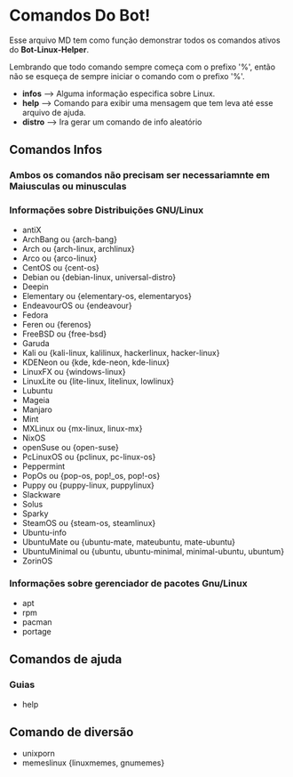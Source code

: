 # Comandos Do Bot!

Esse arquivo MD tem como função demonstrar todos os comandos ativos do **Bot-Linux-Helper**.

Lembrando que todo comando sempre começa com o prefixo '%', então não se esqueça de sempre iniciar o comando com o prefixo '%'.

 - **infos** --> Alguma informação especifica sobre Linux.
 - **help** --> Comando para exibir uma mensagem que tem leva até esse arquivo de ajuda.
 - **distro** --> Ira gerar um comando de info aleatório

## Comandos Infos 

### Ambos os comandos não precisam ser necessariamnte em Maiusculas ou minusculas

### Informações sobre Distribuições GNU/Linux
- antiX 
- ArchBang ou {arch-bang}
- Arch ou {arch-linux, archlinux}
- Arco ou {arco-linux}
- CentOS ou {cent-os}
- Debian ou {debian-linux, universal-distro}
- Deepin 
- Elementary ou {elementary-os, elementaryos}
- EndeavourOS ou {endeavour}
- Fedora
- Feren ou {ferenos}
- FreeBSD ou {free-bsd}
- Garuda
- Kali ou {kali-linux, kalilinux, hackerlinux, hacker-linux}
- KDENeon ou {kde, kde-neon, kde-linux}
- LinuxFX ou {windows-linux}
- LinuxLite ou {lite-linux, litelinux, lowlinux}
- Lubuntu
- Mageia
- Manjaro
- Mint
- MXLinux ou {mx-linux, linux-mx}
- NixOS
- openSuse ou {open-suse}
- PcLinuxOS ou {pclinux, pc-linux-os}
- Peppermint 
- PopOs ou {pop-os, pop!_os, pop!-os}
- Puppy ou {puppy-linux, puppylinux}
- Slackware
- Solus
- Sparky
- SteamOS ou {steam-os, steamlinux}
- Ubuntu-info 
- UbuntuMate ou {ubuntu-mate, mateubuntu, mate-ubuntu}
- UbuntuMinimal ou {ubuntu, ubuntu-minimal, minimal-ubuntu, ubuntum}
- ZorinOS

### Informações sobre gerenciador de pacotes Gnu/Linux

- apt
- rpm
- pacman
- portage

## Comandos de ajuda

### Guias

- help

## Comando de diversão

- unixporn
- memeslinux {linuxmemes, gnumemes}